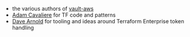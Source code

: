 - the various authors of [vault-aws](https://github.com/hashicorp-modules/vault-aws)
- [Adam Cavaliere](https://github.com/AdamCavaliere/terraform-demos) for TF code and patterns
- [Dave Arnold](https://github.com/djaboxx) for tooling and ideas around Terraform Enterprise token handling
